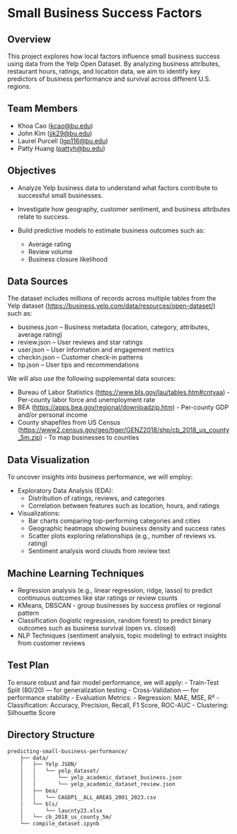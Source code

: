 # Small Business Success Factors

## Overview

This project explores how local factors influence small business success using data from the Yelp Open Dataset. By analyzing business attributes, restaurant hours, ratings, and location data, we aim to identify key predictors of business performance and survival across different U.S. regions. 

## Team Members

- Khoa Cao (kcao@bu.edu)
- John Kim (jjk29@bu.edu)
- Laurel Purcell (lgp116@bu.edu)
- Patty Huang (pattyh@bu.edu)

## Objectives

- Analyze Yelp business data to understand what factors contribute to successful small businesses.

- Investigate how geography, customer sentiment, and business attributes relate to success.

- Build predictive models to estimate business outcomes such as:
    - Average rating
    - Review volume
    - Business closure likelihood

## Data Sources

The dataset includes millions of records across multiple tables from the Yelp dataset (https://business.yelp.com/data/resources/open-dataset/) such as:
- business.json – Business metadata (location, category, attributes, average rating)
- review.json – User reviews and star ratings
- user.json – User information and engagement metrics
- checkin.json – Customer check-in patterns
- tip.json – User tips and recommendations

We will also use the following supplemental data sources:
- Bureau of Labor Statistics (https://www.bls.gov/lau/tables.htm#cntyaa) - Per-county labor force and unemployment rate
- BEA (https://apps.bea.gov/regional/downloadzip.htm) - Per-county GDP and/or personal income
- County shapefiles from US Census (https://www2.census.gov/geo/tiger/GENZ2018/shp/cb_2018_us_county_5m.zip) - To map businesses to counties

## Data Visualization

To uncover insights into business performance, we will employ:

- Exploratory Data Analysis (EDA):
    - Distribution of ratings, reviews, and categories
    - Correlation between features such as location, hours, and ratings
- Visualizations:
    - Bar charts comparing top-performing categories and cities
    - Geographic heatmaps showing business density and success rates
    - Scatter plots exploring relationships (e.g., number of reviews vs. rating)
    - Sentiment analysis word clouds from review text

## Machine Learning Techniques

- Regression analysis (e.g., linear regression, ridge, lasso) to predict continuous outcomes like star ratings or review counts
- KMeans, DBSCAN - group businesses by success profiles or regional pattern
- Classification (logistic regression, random forest) to predict binary outcomes such as business survival (open vs. closed)
- NLP Techniques (sentiment analysis, topic modeling) to extract insights from customer reviews 

## Test Plan

To ensure robust and fair model performance, we will apply:
    - Train-Test Split (80/20) — for generalization testing
    - Cross-Validation — for performance stability
    - Evaluation Metrics:
        - Regression: MAE, MSE, R²
        - Classification: Accuracy, Precision, Recall, F1 Score, ROC-AUC
        - Clustering: Silhouette Score

## Directory Structure

```bash
predicting-small-business-performance/
    ├── data/
    │   ├── Yelp JSON/
    │   │   └── yelp_dataset/
    │   │       └── yelp_academic_dataset_business.json
    │   │       └── yelp_academic_dataset_review.json
    │   ├── bea/
    │   │   └── CAGDP1__ALL_AREAS_2001_2023.csv
    │   └── bls/
    │       └── laucnty23.xlsx
    │   └── cb_2018_us_county_5m/
    └── compile_dataset.ipynb
```

